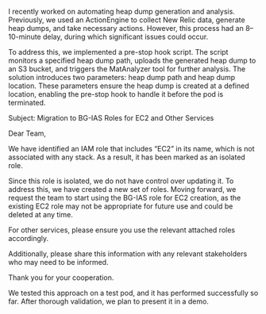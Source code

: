 I recently worked on automating heap dump generation and analysis. Previously, we used an ActionEngine to collect New Relic data, generate heap dumps, and take necessary actions. However, this process had an 8–10-minute delay, during which significant issues could occur.

To address this, we implemented a pre-stop hook script. The script monitors a specified heap dump path, uploads the generated heap dump to an S3 bucket, and triggers the MatAnalyzer tool for further analysis. The solution introduces two parameters: heap dump path and heap dump location. These parameters ensure the heap dump is created at a defined location, enabling the pre-stop hook to handle it before the pod is terminated.


Subject: Migration to BG-IAS Roles for EC2 and Other Services

Dear Team,

We have identified an IAM role that includes “EC2” in its name, which is not associated with any stack. As a result, it has been marked as an isolated role.

Since this role is isolated, we do not have control over updating it. To address this, we have created a new set of roles. Moving forward, we request the team to start using the BG-IAS role for EC2 creation, as the existing EC2 role may not be appropriate for future use and could be deleted at any time.

For other services, please ensure you use the relevant attached roles accordingly.

Additionally, please share this information with any relevant stakeholders who may need to be informed.

Thank you for your cooperation.


We tested this approach on a test pod, and it has performed successfully so far. After thorough validation, we plan to present it in a demo.
